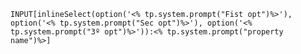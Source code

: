  `INPUT[inlineSelect(option('<% tp.system.prompt("Fist opt")%>'), option('<% tp.system.prompt("Sec opt")%>'), option('<% tp.system.prompt("3º opt")%>')):<% tp.system.prompt("property name")%>]` 